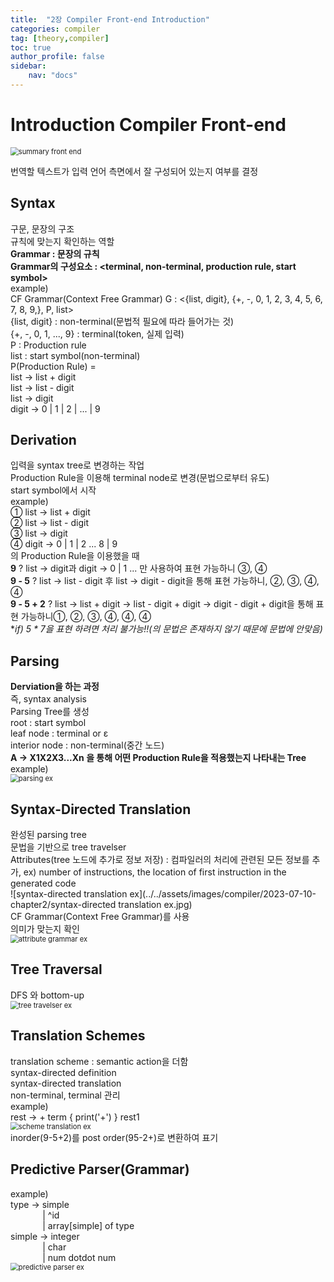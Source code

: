 ```yaml
---
title:  "2장 Compiler Front-end Introduction"
categories: compiler
tag: [theory,compiler]
toc: true
author_profile: false
sidebar:
    nav: "docs"
---
```




# Introduction Compiler Front-end

<img src="../../assets/images/compiler/2023-07-10-chapter2/summary front end.jpg" alt="summary front end" style="zoom:80%;" />    

번역할 텍스트가 입력 언어 측면에서 잘 구성되어 있는지 여부를 결정   


## Syntax

구문, 문장의 구조   
규칙에 맞는지 확인하는 역할   
**Grammar : 문장의 규칙**   
**Grammar의 구성요소 : <terminal, non-terminal, production rule, start symbol>**   
example)   
CF Grammar(Context Free Grammar) G : <{list, digit}, {+, -, 0, 1, 2, 3, 4, 5, 6, 7, 8, 9,}, P, list>   
{list, digit} : non-terminal(문법적 필요에 따라 들어가는 것)   
{+, -, 0, 1, ..., 9} : terminal(token, 실제 입력)   
P : Production rule   
list : start symbol(non-terminal)    
P(Production Rule) =   
list -> list + digit   
list -> list - digit   
list -> digit   
digit -> 0 | 1 | 2 | ... | 9   

## Derivation

입력을 syntax tree로 변경하는 작업   
Production Rule을 이용해 terminal node로 변경(문법으로부터 유도)   
start symbol에서 시작   
example)   
① list -> list + digit   
② list -> list - digit  
③ list -> digit  
④ digit -> 0 | 1 | 2 ... 8 | 9  
의 Production Rule을 이용했을 때   
**9** ? list -> digit과 digit -> 0 | 1 ... 만 사용하여 표현 가능하니 ③, ④   
**9 - 5** ? list -> list - digit 후 list -> digit - digit을 통해 표현 가능하니, ②, ③, ④, ④   
**9 - 5 + 2** ? list -> list + digit -> list - digit + digit -> digit - digit + digit을 통해 표현 가능하니①, ②, ③, ④, ④, ④    
**if) 5 * 7을 표현 하려면 처리 불가능!!(*의 문법은 존재하지 않기 때문에 문법에 안맞음)**   

## Parsing

**Derviation을 하는 과정**   
즉, syntax analysis    
Parsing Tree를 생성   
root : start symbol   
leaf node : terminal or  ε    
interior node : non-terminal(중간 노드)    
**A -> X1X2X3...Xn 을 통해 어떤 Production Rule을 적용했는지 나타내는 Tree**   
example)    
<img src="../../assets/images/compiler/2023-07-10-chapter2/parsing ex.jpg" alt="parsing ex" style="zoom:80%;" />    

## Syntax-Directed Translation

완성된 parsing tree   
문법을 기반으로 tree travelser   
Attributes(tree 노드에 추가로 정보 저장) : 컴파일러의 처리에 관련된 모든 정보를 추가, ex) number of instructions, the location of first instruction in the generated code   
![syntax-directed translation ex](../../assets/images/compiler/2023-07-10-chapter2/syntax-directed translation ex.jpg)   
CF Grammar(Context Free Grammar)를 사용   
의미가 맞는지 확인    
<img src="../../assets/images/compiler/2023-07-10-chapter2/attribute grammar ex.jpg" alt="attribute grammar ex" style="zoom:80%;" />    

## Tree Traversal

DFS 와 bottom-up   
<img src="../../assets/images/compiler/2023-07-10-chapter2/tree travelser ex.jpg" alt="tree travelser ex" style="zoom:80%;" />    

## Translation Schemes

translation scheme : semantic action을 더함   
syntax-directed definition   
syntax-directed translation   
non-terminal, terminal 관리   
example)   
rest -> + term { print('+') } rest1   
<img src="../../assets/images/compiler/2023-07-10-chapter2/scheme translation ex.jpg" alt="scheme translation ex" style="zoom:80%;" />    
inorder(9-5+2)를 post order(95-2+)로 변환하여 표기   

## Predictive Parser(Grammar)   

example)   
type -> simple   
&nbsp;&nbsp;&nbsp;&nbsp;&nbsp;&nbsp;&nbsp;&nbsp;&nbsp;&nbsp;&nbsp;&nbsp; | ^id   
&nbsp;&nbsp;&nbsp;&nbsp;&nbsp;&nbsp;&nbsp;&nbsp;&nbsp;&nbsp;&nbsp;&nbsp;&nbsp;| array[simple] of type    
simple -> integer    
&nbsp;&nbsp;&nbsp;&nbsp;&nbsp;&nbsp;&nbsp;&nbsp;&nbsp;&nbsp;&nbsp;&nbsp;&nbsp;| char     
&nbsp;&nbsp;&nbsp;&nbsp;&nbsp;&nbsp;&nbsp;&nbsp;&nbsp;&nbsp;&nbsp;&nbsp;&nbsp;| num dotdot num    
<img src="../../assets/images/compiler/2023-07-10-chapter2/predictive parser ex.jpg" alt="predictive parser ex" style="zoom:80%;" />    

